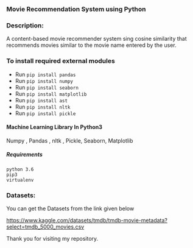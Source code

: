 ### Movie Recommendation System using Python

### Description:

A content-based movie recommender system sing cosine similarity that recommends movies similar to the movie name entered by the user.


### To install required external modules
* Run `pip install pandas` 
* Run `pip install numpy` 
* Run `pip install seaborn`
* Run `pip install matplotlib`
* Run `pip install ast`
* Run `pip install nltk`
* Run `pip install pickle`


#### Machine Learning Library In Python3
Numpy , Pandas , nltk , Pickle, Seaborn, Matplotlib


##### Requirements
```
python 3.6
pip3
virtualenv
```

### Datasets:

You can get the Datasets from the link given below

https://www.kaggle.com/datasets/tmdb/tmdb-movie-metadata?select=tmdb_5000_movies.csv




Thank you for visiting my repository.
